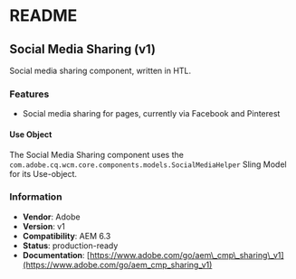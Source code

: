 # README

## Social Media Sharing \(v1\)

Social media sharing component, written in HTL.

### Features

* Social media sharing for pages, currently via Facebook and Pinterest

#### Use Object

The Social Media Sharing component uses the `com.adobe.cq.wcm.core.components.models.SocialMediaHelper` Sling Model for its Use-object.

### Information

* **Vendor**: Adobe
* **Version**: v1
* **Compatibility**: AEM 6.3
* **Status**: production-ready
* **Documentation**: [https://www.adobe.com/go/aem\_cmp\_sharing\_v1](https://www.adobe.com/go/aem_cmp_sharing_v1)


